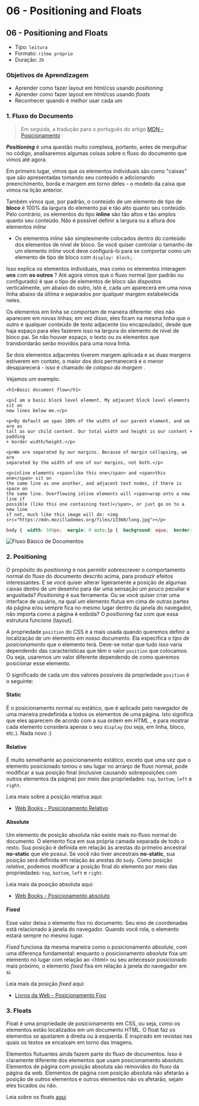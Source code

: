 # 06 - Positioning and Floats

## 06 - Positioning and Floats

* Tipo: `leitura`
* Formato: `ritmo próprio`
* Duração: `2h`

### Objetivos de Aprendizagem

* Aprender como fazer layout em html/css usando _positioning_
* Aprender como fazer layout em html/css usando _floats_
* Reconhecer quando é melhor usar cada um

### 1. Fluxo do Documento

> Em seguida, a tradução para o português do artigo [MDN - Posicionamento](https://developer.mozilla.org/en-US/docs/Learn/CSS/CSS_layout/Positioning) :

 _**Positioning**_ é uma questão muito complexa, portanto, antes de mergulhar no código, analisaremos algumas coisas sobre o fluxo do documento que vimos até agora.

Em primeiro lugar, vimos que os elementos individuais são como "caixas" que são apresentadas tomando seu conteúdo e adicionando preenchimento, borda e margem em torno deles - o modelo da caixa que vimos na lição anterior.

Também vimos que, por padrão, o conteúdo de um elemento de tipo de **bloco** é 100% da largura do elemento pai e tão alto quanto seu conteúdo. Pelo contrário, os elementos do tipo **inline** são tão altos e tão amplos quanto seu conteúdo. Não é possível definir a largura ou a altura dos elementos _inline_

* Os elementos _inline_ são simplesmente colocados dentro do conteúdo dos elementos de nível de bloco. Se você quiser controlar o tamanho de um elemento _inline_ você deve configurá-lo para se comportar como um elemento de tipo de bloco com `display: block;`.

Isso explica os elementos individuais, mas como os elementos interagem **uns** com **os outros** ? Até agora vimos que o fluxo normal \(por padrão ou configurado\) é que o tipo de elementos de bloco são dispostos verticalmente, um abaixo do outro, isto é, cada um aparecerá em uma nova linha abaixo da última e separados por qualquer margem estabelecida neles.

Os elementos em linha se comportam de maneira diferente: eles não aparecem em novas linhas; em vez disso, eles ficam na mesma linha que o outro e qualquer conteúdo de texto adjacente \(ou encapsulado\), desde que haja espaço para eles fazerem isso na largura do elemento de nível de bloco pai. Se não houver espaço, o texto ou os elementos que transbordarão serão movidos para uma nova linha.

Se dois elementos adjacentes tiverem margem aplicada e as duas margens estiverem em contato, o maior dos dois permanecerá e o menor desaparecerá - isso é chamado de _colapso da margem_ .

Vejamos um exemplo:

```markup
<h1>Basic document flow</h1>

<p>I am a basic block level element. My adjacent block level elements sit on
new lines below me.</p>

<p>By default we span 100% of the width of our parent element, and we are as
tall as our child content. Our total width and height is our content + padding
+ border width/height.</p>

<p>We are separated by our margins. Because of margin collapsing, we are
separated by the width of one of our margins, not both.</p>

<p>inline elements <span>like this one</span> and <span>this one</span> sit on
the same line as one another, and adjacent text nodes, if there is space on
the same line. Overflowing inline elements will <span>wrap onto a new line if
possible (like this one containing text)</span>, or just go on to a new line
if not, much like this image will do: <img
src="https://mdn.mozillademos.org/files/13360/long.jpg"></p>
```

```css
body {  width: 500px;  margin: 0 auto;}p {  background: aqua;  border: 3px solid blue;  padding: 10px;  margin: 10px;}span {  background: red;  border: 1px solid black;}
```

![Fluxo B&#xE1;sico de Documentos](https://github.com/Laboratoria/curricula-js/raw/441a522e53ff2f34843e1ca740c01ea526fe8c19/03-interactive-site/00-html-and-css/04-positioning-and-floats/img-normal-flow.png?raw=true)

### 2. Positioning

O propósito do  _positioning_ é nos permitir sobrescrever o comportamento normal do fluxo do documento descrito acima, para produzir efeitos interessantes. E se você quiser alterar ligeiramente a posição de algumas caixas dentro de um desenho para dar uma sensação um pouco peculiar e angustiada?  _Positioning_ é sua ferramenta. Ou se você quiser criar uma interface de usuário, na qual um elemento flutua em cima de outras partes da página e/ou sempre fica no mesmo lugar dentro da janela do navegador, não importa como a página é exibida? O  _positioning_  faz com que essa estrutura funcione \(layout\).

A propriedade `position` do CSS é a mais usada quando queremos definir a localização de um elemento em nosso documento. Ela especifica o _tipo de posicionamento_ que o elemento terá. Deve-se notar que tudo isso varia dependendo das características que têm o valor `position` que colocamos. Ou seja, usaremos um valor diferente dependendo de como queremos posicionar esse elemento.

O significado de cada um dos valores possíveis da propriedade `position` é o seguinte:

#### Static

É o posicionamento normal ou estático, que é aplicado pelo navegador de uma maneira predefinida a todos os elementos de uma página. Isto significa que eles aparecem de acordo com a sua ordem em _HTML_ , e para mostrar cada elemento considera apenas o seu `display` \(ou seja, em linha, bloco, etc.\). Nada novo :\)

#### Relative

É muito semelhante ao posicionamento estático, exceto que uma vez que o elemento posicionado tomou o seu lugar no arranjo de fluxo normal, pode modificar a sua posição final \(inclusive causando sobreposições com outros elementos da página\) por meio das propriedades: `top`, `bottom`, `left` e `right`.

Leia mais sobre a posição relativa aqui:

* [Web Books - Posicionamento Relativo](http://librosweb.es/libro/css/capitulo_5/posicionamiento_relativo.html)

#### Absolute

Um elemento de posição absoluta não existe mais no fluxo normal do documento. O elemento fica em sua própria camada separada de todo o resto. Sua posição é definida em relação às arestas do primeiro ancestral **no-static** que ele possui. Se você não tiver ancestrais **no-static**, sua posição será definida em relação às arestas do `body`. Como posição _relative_, podemos modificar a posição final do elemento por meio das propriedades: `top`, `bottom`, `left` e `right`.

Leia mais da posição absoluta aqui:

* [Web Books - Posicionamento absoluto](http://librosweb.es/libro/css/capitulo_5/posicionamiento_absoluto.html)

#### Fixed

Esse valor deixa o elemento fixo no documento. Seu eixo de coordenadas está relacionado à janela do navegador. Quando você rola, o elemento estará sempre no mesmo lugar.

_Fixed_ funciona da mesma maneira como o posicionamento _absolute_, com uma diferença fundamental: enquanto o posicionamento _absolute_ fixa um elemento no lugar com relação ao &lt;html&gt; ou seu antecessor posicionado mais próximo, o elemento _fixed_ fixa em relação à janela do navegador em si.

Leia mais da posição _fixed_ aqui:

* [Livros da Web - Posicionamento Fixo](http://librosweb.es/libro/css/capitulo_5/posicionamiento_fijo.html)

### 3. Floats

Float é uma propriedade de posicionamento em CSS, ou seja, como os elementos estão localizados em um documento HTML. O float faz os elementos se ajustarem à direita ou à esquerda. É inspirado em revistas nas quais os textos se encaixam em torno das imagens.

Elementos flutuantes ainda fazem parte do fluxo de documentos. Isso é claramente diferente dos elementos que usam posicionamento absoluto. Elementos de página com posição absoluta são removidos do fluxo da página da web. Elementos de página com posição absoluta não afetarão a posição de outros elementos e outros elementos não os afetarão, sejam eles tocados ou não.

Leia sobre os floats [aqui](http://librosweb.es/libro/css/capitulo_5/posicionamiento_flotante.html)

